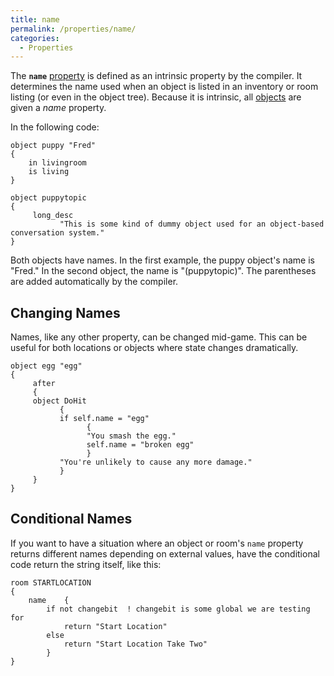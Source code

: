 ```yaml
---
title: name
permalink: /properties/name/
categories: 
  - Properties
---
```


The **`name`** [property](property) is defined as an
intrinsic property by the compiler. It determines the name used when an
object is listed in an inventory or room listing (or even in the object
tree). Because it is intrinsic, all [objects](objects) are
given a *name* property.

In the following code:


    object puppy "Fred"
    {
        in livingroom
        is living
    }

    object puppytopic
    {
         long_desc
               "This is some kind of dummy object used for an object-based conversation system."
    }

Both objects have names. In the first example, the puppy object's name
is "Fred." In the second object, the name is "(puppytopic)". The
parentheses are added automatically by the compiler.

## Changing Names

Names, like any other property, can be changed mid-game. This can be
useful for both locations or objects where state changes dramatically.


    object egg "egg"
    {
         after
         {
         object DoHit
               {
               if self.name = "egg"
                     {
                     "You smash the egg."
                     self.name = "broken egg"
                     }
               "You're unlikely to cause any more damage."
               }
         }
    }

## Conditional Names

If you want to have a situation where an object or room's `name`
property returns different names depending on external values, have the
conditional code return the string itself, like this:

    room STARTLOCATION
    {
        name    {
            if not changebit  ! changebit is some global we are testing for
                return "Start Location"
            else
                return "Start Location Take Two"
            }
    }
